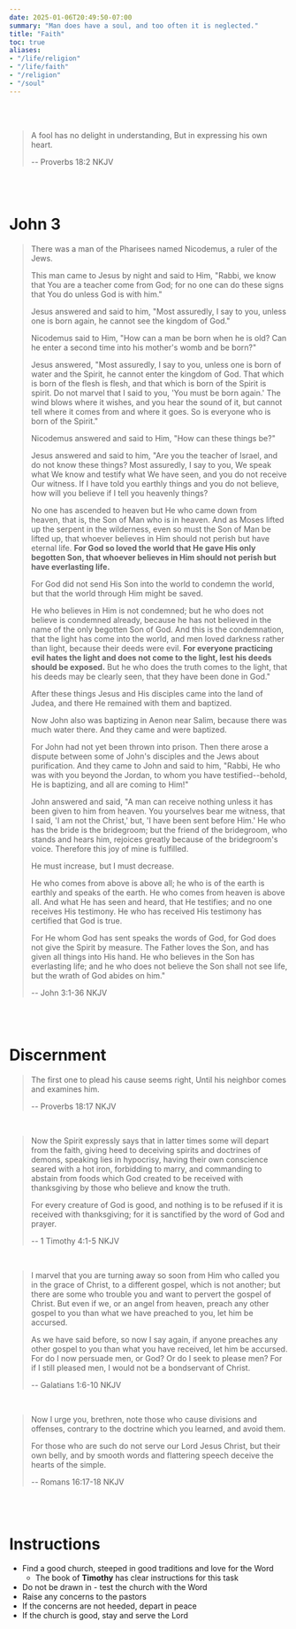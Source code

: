 ```yaml
---
date: 2025-01-06T20:49:50-07:00
summary: "Man does have a soul, and too often it is neglected."
title: "Faith"
toc: true
aliases:
- "/life/religion"
- "/life/faith"
- "/religion"
- "/soul"
---
```


<br />

<br />

> A fool has no delight in understanding, But in expressing his own
> heart.
>
> -- Proverbs 18:2 NKJV

<br />

<br />

# John 3

> There was a man of the Pharisees named Nicodemus, a ruler of the
> Jews.
>
> This man came to Jesus by night and said to Him, "Rabbi, we know
> that You are a teacher come from God; for no one can do these signs
> that You do unless God is with him."
>
> Jesus answered and said to him, <span class="jesus">"Most assuredly, I say to you,
> unless one is born again, he cannot see the kingdom of God."</span>
>
> Nicodemus said to Him, "How can a man be born when he is old? Can he
> enter a second time into his mother's womb and be born?"
>
> Jesus answered, <span class="jesus">"Most assuredly, I say to you, unless one is born of
> water and the Spirit, he cannot enter the kingdom of God. That which
> is born of the flesh is flesh, and that which is born of the Spirit
> is spirit. Do not marvel that I said to you, 'You must be born
> again.' The wind blows where it wishes, and you hear the sound of
> it, but cannot tell where it comes from and where it goes. So is
> everyone who is born of the Spirit."</span>
>
> Nicodemus answered and said to Him, "How can these things be?"
>
> Jesus answered and said to him, <span class="jesus">"Are you the teacher of Israel, and
> do not know these things? Most assuredly, I say to you, We speak
> what We know and testify what We have seen, and you do not receive
> Our witness. If I have told you earthly things and you do not
> believe, how will you believe if I tell you heavenly things?</span>
>
> <span class="jesus">No one has ascended to heaven but He who came down from heaven, that
> is, the Son of Man who is in heaven. And as Moses lifted up the
> serpent in the wilderness, even so must the Son of Man be lifted up,
> that whoever believes in Him should not perish but have eternal
> life. **For God so loved the world that He gave His only begotten
> Son, that whoever believes in Him should not perish but have
> everlasting life.**</span>
>
> <span class="jesus">For God did not send His Son into the world to condemn the world,
> but that the world through Him might be saved.</span>
>
> <span class="jesus">He who believes in Him is not condemned; but he who does not believe
> is condemned already, because he has not believed in the name of the
> only begotten Son of God. And this is the condemnation, that the
> light has come into the world, and men loved darkness rather than
> light, because their deeds were evil. **For everyone practicing evil
> hates the light and does not come to the light, lest his deeds
> should be exposed.** But he who does the truth comes to the light,
> that his deeds may be clearly seen, that they have been done in
> God."</span>
>
> After these things Jesus and His disciples came into the land of
> Judea, and there He remained with them and baptized.
>
> Now John also was baptizing in Aenon near Salim, because there was
> much water there. And they came and were baptized.
>
> For John had not yet been thrown into prison. Then there arose a
> dispute between some of John's disciples and the Jews about
> purification. And they came to John and said to him, "Rabbi, He who
> was with you beyond the Jordan, to whom you have testified--behold,
> He is baptizing, and all are coming to Him!"
>
> John answered and said, "A man can receive nothing unless it has
> been given to him from heaven. You yourselves bear me witness, that
> I said, 'I am not the Christ,' but, 'I have been sent before Him.'
> He who has the bride is the bridegroom; but the friend of the
> bridegroom, who stands and hears him, rejoices greatly because of
> the bridegroom's voice. Therefore this joy of mine is fulfilled.
>
> He must increase, but I must decrease.
>
> He who comes from above is above all; he who is of the earth is
> earthly and speaks of the earth. He who comes from heaven is above
> all. And what He has seen and heard, that He testifies; and no one
> receives His testimony. He who has received His testimony has
> certified that God is true.
>
> For He whom God has sent speaks the words of God, for God does not
> give the Spirit by measure. The Father loves the Son, and has given
> all things into His hand. He who believes in the Son has everlasting
> life; and he who does not believe the Son shall not see life, but
> the wrath of God abides on him."
>
> -- John 3:1-36 NKJV


<br />

<br />

# Discernment

> The first one to plead his cause seems right, Until his neighbor
> comes and examines him.
>
> -- Proverbs 18:17 NKJV

<br />

> Now the Spirit expressly says that in latter times some will depart
> from the faith, giving heed to deceiving spirits and doctrines of
> demons, speaking lies in hypocrisy, having their own conscience
> seared with a hot iron, forbidding to marry, and commanding to
> abstain from foods which God created to be received with
> thanksgiving by those who believe and know the truth.
>
> For every creature of God is good, and nothing is to be refused if
> it is received with thanksgiving; for it is sanctified by the word
> of God and prayer.
>
> -- 1 Timothy 4:1-5 NKJV

<br />

> I marvel that you are turning away so soon from Him who called you
> in the grace of Christ, to a different gospel, which is not another;
> but there are some who trouble you and want to pervert the gospel of
> Christ. But even if we, or an angel from heaven, preach any other
> gospel to you than what we have preached to you, let him be
> accursed.
>
> As we have said before, so now I say again, if anyone preaches any
> other gospel to you than what you have received, let him be
> accursed. For do I now persuade men, or God? Or do I seek to please
> men? For if I still pleased men, I would not be a bondservant of
> Christ.
>
> -- Galatians 1:6-10 NKJV

<br />

> Now I urge you, brethren, note those who cause divisions and
> offenses, contrary to the doctrine which you learned, and avoid
> them.
>
> For those who are such do not serve our Lord Jesus Christ, but their
> own belly, and by smooth words and flattering speech deceive the
> hearts of the simple.
>
> -- Romans 16:17-18 NKJV

<br />

<br />

# Instructions

- Find a good church, steeped in good traditions and love for the Word
  - The book of **Timothy** has clear instructions for this task
- Do not be drawn in - test the church with the Word
- Raise any concerns to the pastors
- If the concerns are not heeded, depart in peace
- If the church is good, stay and serve the Lord
